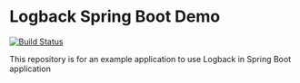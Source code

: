 # Logback Spring Boot Demo
[![Build Status](https://travis-ci.org/stackroute/logging-Dto.svg?branch=v1.0.2)](https://travis-ci.org/stackroute/logging-Dto)

This repository is for an example application to use Logback in Spring Boot application
